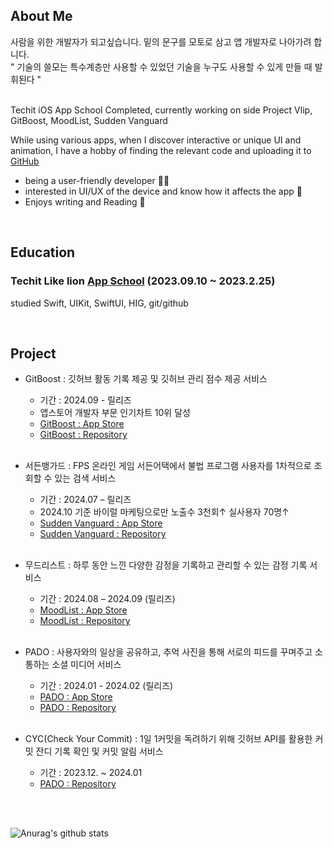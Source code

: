 ## About Me
사람을 위한 개발자가 되고싶습니다. 밑의 문구를 모토로 삼고 앱 개발자로 나아가려 합니다.<br>
" 기술의 쓸모는 특수계층만 사용할 수 있었던 기술을 누구도 사용할 수 있게 만들 때 발휘된다 " <br><br>

Techit iOS App School Completed, currently working on side Project Vlip, GitBoost, MoodList, Sudden Vanguard

While using various apps, when I discover interactive or unique UI and animation, I have a hobby of finding the relevant code and uploading it to [GitHub](https://github.com/ha-nabi/Components)

- being a user-friendly developer 😶‍🌫️
- interested in UI/UX of the device and know how it affects the app 📱
- Enjoys writing and Reading 📝

<br>

## Education

### Techit Like lion [App School](https://techit.education/school) (2023.09.10 ~ 2023.2.25)
studied Swift, UIKit, SwiftUI, HIG, git/github

<br>

## Project
- GitBoost : 깃허브 활동 기록 제공 및 깃허브 관리 점수 제공 서비스
  - 기간 : 2024.09 - 릴리즈
  - 앱스토어 개발자 부문 인기차트 10위 달성
  - [GitBoost : App Store](https://apps.apple.com/kr/app/gitboost/id6708242399)<br>
  - [GitBoost :  Repository](https://github.com/ha-nabi/GitBoost) <br><br>

- 서든뱅가드 : FPS 온라인 게임 서든어택에서 불법 프로그램 사용자를 1차적으로 조회할 수 있는 검색 서비스
  - 기간 : 2024.07 – 릴리즈
  - 2024.10 기준 바이럴 마케팅으로만 노출수 3천회↑ 실사용자 70명↑
  - [Sudden Vanguard : App Store](https://apps.apple.com/kr/app/%EC%84%9C%EB%93%A0%EB%B1%85%EA%B0%80%EB%93%9C/id6670616799)<br>
  - [Sudden Vanguard :  Repository](https://github.com/Svanguard/SuddenVanguard)<br><br>
  
- 무드리스트 : 하루 동안 느낀 다양한 감정을 기록하고 관리할 수 있는 감정 기록 서비스
  - 기간 : 2024.08 – 2024.09 (릴리즈)
  - [MoodList : App Store](https://apps.apple.com/kr/app/%EB%AC%B4%EB%93%9C%EB%A6%AC%EC%8A%A4%ED%8A%B8/id6657972862)<br>
  - [MoodList :  Repository](https://github.com/ha-nabi/MoodList)<br><br>

- PADO : 사용자와의 일상을 공유하고, 추억 사진을 통해 서로의 피드를 꾸며주고 소통하는 소셜 미디어 서비스
  - 기간 : 2024.01 - 2024.02 (릴리즈)
  - [PADO : App Store](https://apps.apple.com/kr/app/pado-%ED%8C%8C%EB%8F%84/id6475384446)<br>
  - [PADO :  Repository](https://github.com/4T2F/PADO)<br><br>

- CYC(Check Your Commit) : 1일 1커밋을 독려하기 위해 깃허브 API를 활용한 커밋 잔디 기록 확인 및 커밋 알림 서비스
  - 기간 : 2023.12. ~ 2024.01
  - [PADO :  Repository](https://github.com/4T2F/CYC)<br><br>

<br>

![Anurag's github stats](https://github-readme-stats.vercel.app/api?username=ha-nabi&show_icons=true&theme=github_dark)
